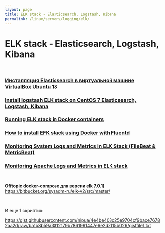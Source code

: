 ```yaml
---
layout: page
title: ELK stack - Elasticsearch, Logstash, Kibana
permalink: /linux/servers/logging/elk/
---
```


# ELK stack - Elasticsearch, Logstash, Kibana

<br/>

### [Инсталляция Elasticsearch в виртуальной машине VirtualBox Ubuntu 18](/linux/servers/logging/elk/install/)

### [Install logstash ELK stack on CentOS 7 Elasticsearch, Logstash, Kibana](/linux/servers/logging/elk/install/)

### [Running ELK stack in Docker containers](/linux/servers/logging/elk/docker/)

### [How to install EFK stack using Docker with Fluentd](/linux/servers/logging/elk/docker-fluentd/)

### [Monitoring System Logs and Metrics in ELK Stack (FileBeat & MetricBeat)](/linux/servers/logging/elk/filebeat-metricbeat/)

### [Monitoring Apache Logs and Metrics in ELK stack](/linux/servers/logging/elk/apache-logs-and-metrics/)

<br/>

**Offtopic docker-compose для версии elk 7.0.1)**  
https://bitbucket.org/sysadm-ru/elk-v2/src/master/

<br/>

И еще 1 скриптик:

https://gist.githubusercontent.com/nipua/4e4be403c25e9704cf9bace76782aa2d/raw/ba1b8b59a3812179b7861991447e6e2d3115b026/gistfile1.txt